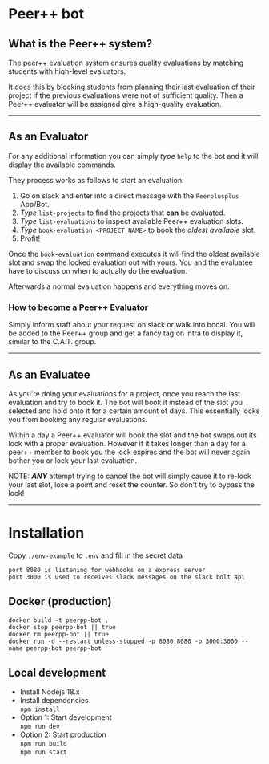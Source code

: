 # Peer++ bot

## What is the Peer++ system?
The peer++ evaluation system ensures quality evaluations by matching students with high-level evaluators.

It does this by blocking students from planning their last evaluation of their project if the previous evaluations were not of sufficient quality.
Then a Peer++ evaluator will be assigned give a high-quality evaluation.

---

## As an Evaluator

For any additional information you can simply *type* `help` to the bot and it will display the available commands.

They process works as follows to start an evaluation:
1. Go on slack and enter into a direct message with the `Peerplusplus` App/Bot.
2. *Type* `list-projects` to find the projects that **can** be evaluated.
3. *Type* `list-evaluations` to inspect available Peer++ evaluation slots.
4. *Type* `book-evaluation <PROJECT_NAME>` to book the *oldest available* slot.
5. Profit!

Once the `book-evaluation` command executes it will find the oldest available slot and swap the
locked evaluation out with yours. You and the evaluatee have to discuss on when to actually do the evaluation.

Afterwards a normal evaluation happens and everything moves on.

### How to become a Peer++ Evaluator
Simply inform staff about your request on slack or walk into bocal.
You will be added to the Peer++ group and get a fancy tag on intra to display it, similar to the C.A.T. group.

---

## As an Evaluatee

As you're doing your evaluations for a project, once you reach the last evaluation and try to book it. The bot will book it instead of the slot you selected and hold onto it for a certain amount of days. This essentially locks you from booking any regular evaluations.

Within a day a Peer++ evaluator will book the slot and the bot swaps out its lock with a proper evaluation.
However if it takes longer than a day for a peer++ member to book you the lock expires and the bot will never again
bother you or lock your last evaluation.

NOTE: ***ANY*** attempt trying to cancel the bot will simply cause it to re-lock your last slot, lose a point and reset the counter. So don't try to bypass the lock!

---

# Installation
Copy `./env-example` to `.env` and fill in the secret data
```
port 8080 is listening for webhooks on a express server
port 3000 is used to receives slack messages on the slack bolt api
```

## Docker (production)
```
docker build -t peerpp-bot .
docker stop peerpp-bot || true
docker rm peerpp-bot || true
docker run -d --restart unless-stopped -p 8080:8080 -p 3000:3000 --name peerpp-bot peerpp-bot
```

## Local development
- Install Nodejs 18.x
- Install dependencies\
`npm install`
- Option 1: Start development\
`npm run dev`
- Option 2: Start production\
`npm run build`\
`npm run start`
